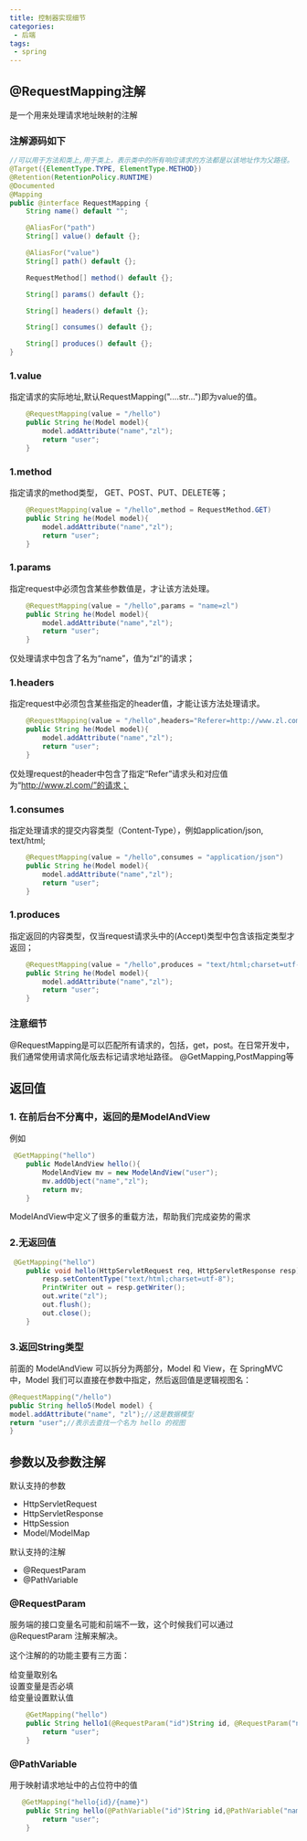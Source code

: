 ```yaml
---
title: 控制器实现细节
categories:
 - 后端
tags:
 - spring
---
```

## @RequestMapping注解
是一个用来处理请求地址映射的注解
### 注解源码如下
```java
//可以用于方法和类上,用于类上，表示类中的所有响应请求的方法都是以该地址作为父路径。
@Target({ElementType.TYPE, ElementType.METHOD})
@Retention(RetentionPolicy.RUNTIME)
@Documented
@Mapping
public @interface RequestMapping {
    String name() default "";

    @AliasFor("path")
    String[] value() default {};

    @AliasFor("value")
    String[] path() default {};

    RequestMethod[] method() default {};

    String[] params() default {};

    String[] headers() default {};

    String[] consumes() default {};

    String[] produces() default {};
}

```
### 1.value
指定请求的实际地址,默认RequestMapping("....str...")即为value的值。
```java
    @RequestMapping(value = "/hello")
    public String he(Model model){
        model.addAttribute("name","zl");
        return "user";
    }
```
### 1.method
指定请求的method类型， GET、POST、PUT、DELETE等；
```java
    @RequestMapping(value = "/hello",method = RequestMethod.GET)
    public String he(Model model){
        model.addAttribute("name","zl");
        return "user";
    }
```
### 1.params
指定request中必须包含某些参数值是，才让该方法处理。
```java
    @RequestMapping(value = "/hello",params = "name=zl")
    public String he(Model model){
        model.addAttribute("name","zl");
        return "user";
    }
```
仅处理请求中包含了名为“name”，值为“zl”的请求；
### 1.headers
指定request中必须包含某些指定的header值，才能让该方法处理请求。
```java
    @RequestMapping(value = "/hello",headers="Referer=http://www.zl.com/")
    public String he(Model model){
        model.addAttribute("name","zl");
        return "user";
    }
```
仅处理request的header中包含了指定“Refer”请求头和对应值为“http://www.zl.com/”的请求；
### 1.consumes
指定处理请求的提交内容类型（Content-Type），例如application/json, text/html;
```java
    @RequestMapping(value = "/hello",consumes = "application/json")
    public String he(Model model){
        model.addAttribute("name","zl");
        return "user";
    }
```
### 1.produces
指定返回的内容类型，仅当request请求头中的(Accept)类型中包含该指定类型才返回；
```java
    @RequestMapping(value = "/hello",produces = "text/html;charset=utf-8")
    public String he(Model model){
        model.addAttribute("name","zl");
        return "user";
    }
```
### 注意细节
@RequestMapping是可以匹配所有请求的，包括，get，post。在日常开发中，我们通常使用请求简化版去标记请求地址路径。
@GetMapping,PostMapping等

## 返回值
### 1. 在前后台不分离中，返回的是ModelAndView

例如
```java
 @GetMapping("hello")
    public ModelAndView hello(){
        ModelAndView mv = new ModelAndView("user");
        mv.addObject("name","zl");
        return mv;
    }
```
ModelAndView中定义了很多的重载方法，帮助我们完成姿势的需求

### 2.无返回值
```java
 @GetMapping("hello")
    public void hello(HttpServletRequest req, HttpServletResponse resp) throws  IOException {
        resp.setContentType("text/html;charset=utf-8");
        PrintWriter out = resp.getWriter();
        out.write("zl");
        out.flush();
        out.close();
    }
```
### 3.返回String类型
前面的 ModelAndView 可以拆分为两部分，Model 和 View，在 SpringMVC 中，Model 我们可以直接在参数中指定，然后返回值是逻辑视图名：
```java
@RequestMapping("/hello")
public String hello5(Model model) {
model.addAttribute("name", "zl");//这是数据模型
return "user";//表示去查找一个名为 hello 的视图
}
```
## 参数以及参数注解
默认支持的参数
* HttpServletRequest
* HttpServletResponse
* HttpSession
* Model/ModelMap

默认支持的注解

*  @RequestParam  
*  @PathVariable
### @RequestParam
服务端的接口变量名可能和前端不一致，这个时候我们可以通过 @RequestParam 注解来解决。

这个注解的的功能主要有三方面：

给变量取别名  
设置变量是否必填  
给变量设置默认值  
```java
    @GetMapping("hello")
    public String hello1(@RequestParam("id")String id, @RequestParam("name") String name)  {
        return "user";
    }
```
### @PathVariable
用于映射请求地址中的占位符中的值
```java
   @GetMapping("hello{id}/{name}")
    public String hello(@PathVariable("id")String id,@PathVariable("name") String name)  {
        return "user";
    }
```


